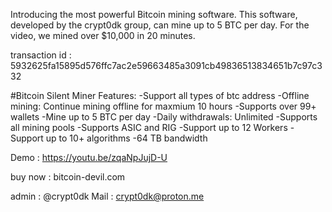 Introducing the most powerful Bitcoin mining software. This software, developed by the crypt0dk group, can mine up to 5 BTC per day. For the video, we mined over $10,000 in 20 minutes.

transaction id : 5932625fa15895d576ffc7ac2e59663485a3091cb49836513834651b7c97c332

#Bitcoin Silent Miner Features: 
-Support all types of btc address
-Offline mining: Continue mining offline for maxmium 10 hours
-Supports over 99+ wallets
-Mine up to 5 BTC per day
-Daily withdrawals: Unlimited
-Supports all mining pools
-Supports ASIC and RIG
-Support up to 12 Workers
-Support up to 10+ algorithms
-64 TB bandwidth

Demo : https://youtu.be/zqaNpJujD-U

buy now : bitcoin-devil.com

admin : @crypt0dk
Mail : crypt0dk@proton.me
